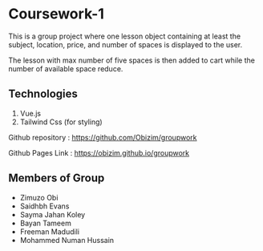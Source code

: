 # Coursework-1

This is a group project where one lesson object containing at least the subject, location, price, and number of spaces is displayed to the user.

The lesson with max number of five spaces is then added to cart while the number of available space reduce.

## Technologies
1. Vue.js
2. Tailwind Css (for styling)


Github repository : https://github.com/Obizim/groupwork

Github Pages Link : https://obizim.github.io/groupwork

## Members of Group
- Zimuzo Obi
- Saidhbh Evans
- Sayma Jahan Koley
- Bayan Tameem
- Freeman Madudili
- Mohammed Numan Hussain
